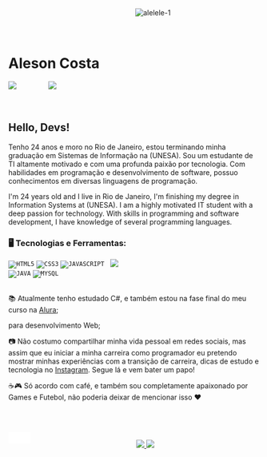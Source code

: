 
<img align="right" width="250px" style="margin-top:-20px" src="https://i.ibb.co/ypbQX6f/alelele-1.png" alt="alelele-1" border="0"></a>

</br>
</br>

<div dsplay="inline-block">
 
 <h1 align="left">Aleson Costa</h1>
 <a href="https://www.instagram.com/alesoncrvg/">
    <img align="left" width="80px" src="https://upload.wikimedia.org/wikipedia/commons/2/28/Instagram_logo.png" style="vertical-align:top;">
  </a> 
  <a href="https://www.linkedin.com/in/aleson/">
    <img width="80px" src="https://i.ibb.co/SxQxzPC/linkedin-black-logo-icon-147114-1.png" style="vertical-align:top;">
  </a>
</div>





</br>
</br>

## Hello, Devs!

Tenho 24 anos e moro no Rio de Janeiro, estou terminando minha graduação em Sistemas de Informação na (UNESA). Sou um estudante de TI altamente motivado e com uma profunda paixão por tecnologia. Com habilidades em programação e desenvolvimento de software, possuo conhecimentos em diversas linguagens de programação.



I'm 24 years old and I live in Rio de Janeiro, I'm finishing my degree in Information Systems at (UNESA). I am a highly motivated IT student with a deep passion for technology. With skills in programming and software development, I have knowledge of several programming languages.
<p align="center">
  
</p>

### 🖥️ Tecnologias e Ferramentas: 
<img width="300px" align="right" src="https://gifrun.blob.core.windows.net/temp/4262f4f9e2524bbdad933d15cea7d83f.gif">
<code><img width="40px" src="https://cdn.jsdelivr.net/gh/devicons/devicon/icons/html5/html5-original-wordmark.svg" title = "HTML5"/></code>
<code><img width="40px" src="https://cdn.jsdelivr.net/gh/devicons/devicon/icons/css3/css3-original-wordmark.svg" title = "CSS3"/></code>
<code><img width="40px" src="https://cdn.jsdelivr.net/gh/devicons/devicon/icons/javascript/javascript-original.svg" title = "JAVASCRIPT"/></code>
<code><img width="40px" src="https://cdn.jsdelivr.net/gh/devicons/devicon/icons/java/java-original.svg" title = "JAVA"/></code>
<code><img width="40px" src="https://cdn.jsdelivr.net/gh/devicons/devicon/icons/mysql/mysql-original.svg" title = "MYSQL"/></code>


</br>
</br>
<div display="inline-block">
 <p align="left">📚 Atualmente tenho estudado C#, e também estou na fase final do meu curso na <a href="https://www.alura.com.br/">Alura</a>;</p> para desenvolvimento Web;</p>
 <p align="left">📷 Não costumo compartilhar minha vida pessoal em redes sociais, mas assim que eu iniciar a minha carreira como programador eu pretendo mostrar minhas experiências com a transição de carreira, dicas de estudo e tecnologia no <a href="https://www.instagram.com/alesoncrg">Instagram</a>. Segue lá e vem bater um papo!</p>
 <p align="left">☕🎮 Só acordo com café, e também sou completamente apaixonado por Games e Futebol, não poderia deixar de mencionar isso ❤</p>
</div>



</br>


</br>

<a href="https://www.linkedin.com/in/aleson" target="_blank"><img align="left" alt="LinkedIn" width="22px" src="https://github.com/Aakarsh-B/trying-repos/blob/master/linkedin.svg" />
<a href="https://www.instagram.com/alesoncrvg" target="_blank"><img align="left" alt="Instagram" width="22px" src="https://github.com/Aakarsh-B/trying-repos/blob/master/insta.svg" />


##
<p align="center">
<a href="https://github.com/alesoncosta">
  <img height="180em" src="https://github-readme-stats-eight-theta.vercel.app/api?username=alesoncosta&show_icons=true&theme=dark&include_all_commits=true&count_private=true"/>
  <img height="180em" src="https://github-readme-stats-eight-theta.vercel.app/api/top-langs/?username=alesoncosta&layout=compact&langs_count=8&theme=dark"/>
</a>
</p>
